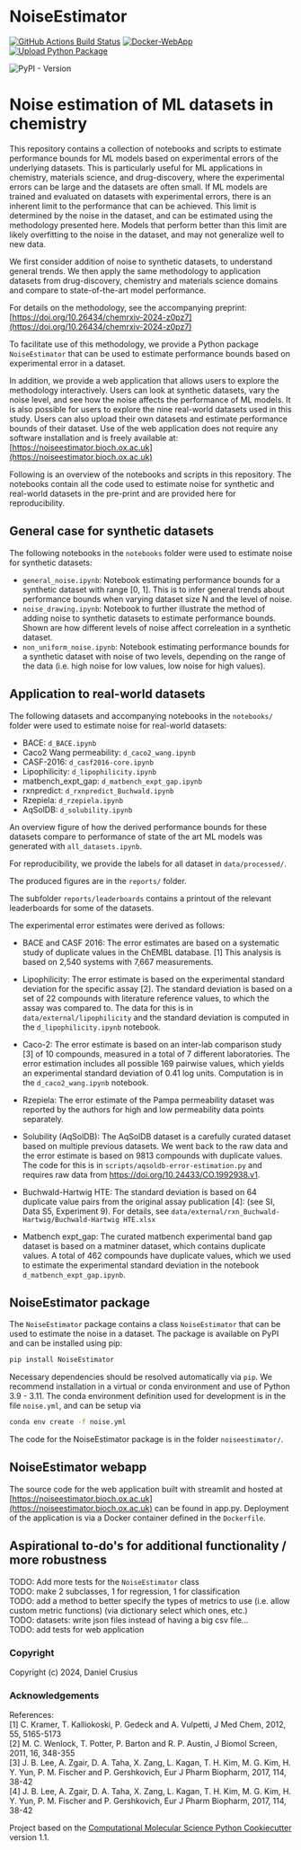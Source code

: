 NoiseEstimator
==============================
[//]: # (Badges)
[![GitHub Actions Build Status](https://github.com/d-cru/NoiseEstimator/workflows/CI/badge.svg)](https://github.com/d-cru/NoiseEstimator/actions?query=workflow%3ACI)
[![Docker-WebApp](https://github.com/D-Cru/NoiseEstimator/actions/workflows/docker-publish.yml/badge.svg)](https://github.com/D-Cru/NoiseEstimator/actions/workflows/docker-publish.yml)
[![Upload Python Package](https://github.com/D-Cru/NoiseEstimator/actions/workflows/python-publish.yml/badge.svg)](https://github.com/D-Cru/NoiseEstimator/actions/workflows/python-publish.yml)
<!-- [![codecov](https://codecov.io/gh/d-cru/NoiseEstimator/branch/main/graph/badge.svg)](https://codecov.io/gh/d-cru/NoiseEstimator/branch/main) -->
![PyPI - Version](https://img.shields.io/pypi/v/noiseestimator)

# Noise estimation of ML datasets in chemistry

This repository contains a collection of notebooks and scripts to estimate performance bounds for ML models based on experimental errors of the underlying datasets. This is particularly useful for ML applications in chemistry, materials science, and drug-discovery, where the experimental errors can be large and the datasets are often small. 
If ML models are trained and evaluated on datasets with experimental errors, there is an inherent limit to the performance that can be achieved. This limit is determined by the noise in the dataset, and can be estimated using the methodology presented here. Models that perform better than this limit are likely overfitting to the noise in the dataset, and may not generalize well to new data.

We first consider addition of noise to synthetic datasets, to understand general trends. We then apply the same methodology to application datasets from drug-discovery, chemistry and materials science domains and compare to state-of-the-art model performance.

For details on the methodology, see the accompanying preprint: [https://doi.org/10.26434/chemrxiv-2024-z0pz7](https://doi.org/10.26434/chemrxiv-2024-z0pz7)

To facilitate use of this methodology, we provide a Python package `NoiseEstimator` that can be used to estimate performance bounds based on experimental error in a dataset.

In addition, we provide a web application that allows users to explore the methodology interactively. Users can look at synthetic datasets, vary the noise level, and see how the noise affects the performance of ML models. It is also possible for users to 
explore the nine real-world datasets used in this study. Users can also upload their own datasets and estimate performance bounds of their dataset. Use of the web application does not require any software installation and is freely available at: [https://noiseestimator.bioch.ox.ac.uk](https://noiseestimator.bioch.ox.ac.uk)

Following is an overview of the notebooks and scripts in this repository. The notebooks contain all the code used to estimate noise for synthetic and real-world datasets in the pre-print and are provided here for reproducibility.

## General case for synthetic datasets

The following notebooks in the `notebooks` folder were used to estimate noise for synthetic datasets:

* `general_noise.ipynb`: Notebook estimating performance bounds for a synthetic dataset with range [0, 1].
  This is to infer general trends about performance bounds when varying dataset size N and the level of noise.
* `noise_drawing.ipynb`: Notebook to further illustrate the method of adding noise to synthetic datasets to estimate performance bounds. Shown are how different levels of noise affect correleation in a synthetic dataset. 
* `non_uniform_noise.ipynb`: Notebook estimating performance bounds for a synthetic dataset with noise of two levels, depending on the range of the data (i.e. high noise for low values, low noise for high values).


## Application to real-world datasets

The following datasets and accompanying notebooks in the `notebooks/` folder were used to estimate noise for real-world datasets:
* BACE: `d_BACE.ipynb`
* Caco2 Wang permeability: `d_caco2_wang.ipynb`
* CASF-2016: `d_casf2016-core.ipynb`
* Lipophilicity: `d_lipophilicity.ipynb`
* matbench_expt_gap: `d_matbench_expt_gap.ipynb`
* rxnpredict: `d_rxnpredict_Buchwald.ipynb`
* Rzepiela: `d_rzepiela.ipynb`
* AqSolDB: `d_solubility.ipynb`

An overview figure of how the derived performance bounds for these datasets compare to performance of state of the art ML models was generated with `all_datasets.ipynb`.

For reproducibility, we provide the labels for all dataset in `data/processed/`.

The produced figures are in the `reports/` folder. 

The subfolder `reports/leaderboards` contains a printout of the relevant leaderboards for some of the datasets.

The experimental error estimates were derived as follows:

* BACE and CASF 2016: The error estimates are based on a systematic study of duplicate values in the ChEMBL database. [1] This analysis is based on 2,540 systems with 7,667 measurements.

* Lipophilicity: The error estimate is based on the experimental standard deviation for the specific assay [2]. The standard deviation is based on a set of 22 compounds with literature reference values, to which the assay was compared to. The data for this is in `data/external/lipophilicity` and the standard deviation is computed in the `d_lipophilicity.ipynb` notebook.

* Caco-2: The error estimate is based on an inter-lab comparison study [3] of 10 compounds, measured in a total of 7 different laboratories. The error estimation includes all possible 169 pairwise values, which yields an experimental standard deviation of 0.41 log units.  Computation is in the `d_caco2_wang.ipynb` notebook.

* Rzepiela: The error estimate of the Pampa permeability dataset was reported by the authors for high and low permeability data points separately. 

* Solubility (AqSolDB): The AqSolDB dataset is a carefully curated dataset based on multiple previous datasets. We went back to the raw data and the error estimate is based on 9813 compounds with duplicate values. The code for this is in `scripts/aqsoldb-error-estimation.py` and requires raw data from https://doi.org/10.24433/CO.1992938.v1. 

* Buchwald-Hartwig HTE: The standard deviation is based on 64 duplicate value pairs from the original assay publication [4]: (see SI, Data S5, Experiment 9). For details, see `data/external/rxn_Buchwald-Hartwig/Buchwald-Hartwig HTE.xlsx`

* Matbench expt_gap: The curated matbench experimental band gap dataset is based on a matminer dataset, which contains duplicate values. A total of 462 compounds have duplicate values, which we used to estimate the experimental standard deviation in the notebook `d_matbench_expt_gap.ipynb`. 



## NoiseEstimator package

The `NoiseEstimator` package contains a class `NoiseEstimator` that can be used to estimate the noise in a dataset. The package is available on PyPI and can be installed using pip:

```bash
pip install NoiseEstimator
```

Necessary dependencies should be resolved automatically via `pip`. We recommend installation in a virtual or conda environment and use of Python 3.9 - 3.11. The conda environment definition used for development is in the file `noise.yml`, and can be setup via 

```bash
conda env create -f noise.yml
```

The code for the NoiseEstimator package is in the folder `noiseestimator/`.

## NoiseEstimator webapp

The source code for the web application built with streamlit and hosted at [https://noiseestimator.bioch.ox.ac.uk](https://noiseestimator.bioch.ox.ac.uk) can be found in app.py. Deployment of the application is via a Docker container defined in the `Dockerfile`. 


## Aspirational to-do's for additional functionality / more robustness
TODO: Add more tests for the `NoiseEstimator` class \
TODO: make 2 subclasses, 1 for regression, 1 for classification \
TODO: add a method to better specify the types of metrics to use \(i.e. allow custom metric functions) (via dictionary select which ones, etc.) \
TODO: datasets: write json files instead of having a big csv file... \
TODO: add tests for web application

### Copyright

Copyright (c) 2024, Daniel Crusius


### Acknowledgements

References: \
[1] C. Kramer, T. Kalliokoski, P. Gedeck and A. Vulpetti, J Med Chem, 2012, 55, 5165-5173 \
[2] M. C. Wenlock, T. Potter, P. Barton and R. P. Austin, J Biomol Screen, 2011, 16, 348-355 \
[3] J. B. Lee, A. Zgair, D. A. Taha, X. Zang, L. Kagan, T. H. Kim, M. G. Kim, H. Y. Yun, P. M. Fischer and P. Gershkovich, Eur J Pharm Biopharm, 2017, 114, 38-42 \
[4] J. B. Lee, A. Zgair, D. A. Taha, X. Zang, L. Kagan, T. H. Kim, M. G. Kim, H. Y. Yun, P. M. Fischer and P. Gershkovich, Eur J Pharm Biopharm, 2017, 114, 38-42
 
Project based on the 
[Computational Molecular Science Python Cookiecutter](https://github.com/molssi/cookiecutter-cms) version 1.1.

